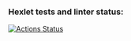 ### Hexlet tests and linter status:
[![Actions Status](https://github.com/MONDAYMIND/frontend-project-lvl3/workflows/hexlet-check/badge.svg)](https://github.com/MONDAYMIND/frontend-project-lvl3/actions)